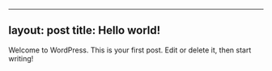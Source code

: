 
---
layout: post
title: Hello world!
---

Welcome to WordPress. This is your first post. Edit or delete it, then start writing!

